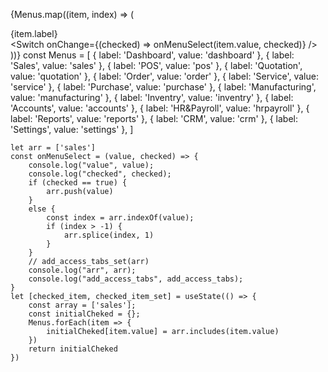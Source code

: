  {Menus.map((item, index) => (
                        <div className={classes.container} key={index}>
                            <div className={classes.textContainer}>
                                {item.label}
                            </div>
                            <div className={classes.switchContainer}>
                                <Switch
                                    onChange={(checked) => onMenuSelect(item.value, checked)} />
                            </div>
                        </div>
                    ))}
const Menus = [
        { label: 'Dashboard', value: 'dashboard' },
        { label: 'Sales', value: 'sales' },
        { label: 'POS', value: 'pos' },
        { label: 'Quotation', value: 'quotation' },
        { label: 'Order', value: 'order' },
        { label: 'Service', value: 'service' },
        { label: 'Purchase', value: 'purchase' },
        { label: 'Manufacturing', value: 'manufacturing' },
        { label: 'Inventry', value: 'inventry' },
        { label: 'Accounts', value: 'accounts' },
        { label: 'HR&Payroll', value: 'hrpayroll' },
        { label: 'Reports', value: 'reports' },
        { label: 'CRM', value: 'crm' },
        { label: 'Settings', value: 'settings' },
    ]

    let arr = ['sales']
    const onMenuSelect = (value, checked) => {
        console.log("value", value);
        console.log("checked", checked);
        if (checked == true) {
            arr.push(value)
        }
        else {
            const index = arr.indexOf(value);
            if (index > -1) {
                arr.splice(index, 1)
            }
        }
        // add_access_tabs_set(arr)
        console.log("arr", arr);
        console.log("add_access_tabs", add_access_tabs);
    }
    let [checked_item, checked_item_set] = useState(() => {
        const array = ['sales'];
        const initialCheked = {};
        Menus.forEach(item => {
            initialCheked[item.value] = arr.includes(item.value)
        })
        return initialCheked
    })
